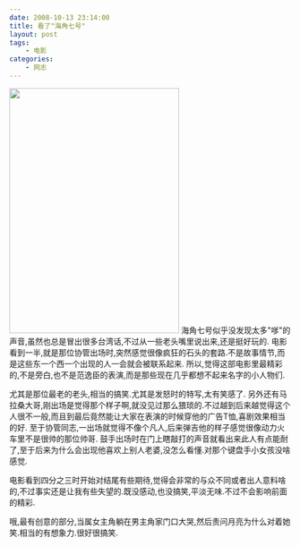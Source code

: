 ```yaml
---
date: 2008-10-13 23:14:00
title: 看了"海角七号"
layout: post
tags:
    - 电影
categories:
    - 网志
---
```

<a href="http://ztpala.com/wp-content/uploads/2008/10/capeno7.jpg"><img class="aligncenter size-full wp-image-933" title="capeno7" src="http://ztpala.com/wp-content/uploads/2008/10/capeno7.jpg" alt="" width="303" height="438" /></a>
海角七号似乎没发现太多"嗲"的声音,虽然也总是冒出很多台湾话,不过从一些老头嘴里说出来,还是挺好玩的.
电影看到一半,就是那位协管出场时,突然感觉很像疯狂的石头的套路.不是故事情节,而是这些东一个西一个出现的人一会就会被联系起来.
所以,觉得这部电影里最精彩的,不是旁白,也不是范逸臣的表演,而是那些现在几乎都想不起来名字的小人物们.

尤其是那位最老的老头,相当的搞笑.尤其是发怒时的特写,太有笑感了.
另外还有马拉桑大哥,刚出场是觉得那个样子啊,就没见过那么猥琐的.不过越到后来越觉得这个人很不一般,而且到最后竟然能让大家在表演的时候穿他的广告T恤,喜剧效果相当的好.
至于协管同志,一出场就觉得不像个凡人,后来弹吉他的样子感觉很像动力火车里不是很帅的那位帅哥.
鼓手出场时在门上瞎敲打的声音就看出来此人有点能耐了,至于后来为什么会出现他喜欢上别人老婆,没怎么看懂.对那个键盘手小女孩没啥感觉.

电影看到四分之三时开始对结尾有些期待,觉得会非常的与众不同或者出人意料啥的,不过事实还是让我有些失望的.既没感动,也没搞笑,平淡无味.不过不会影响前面的精彩.

哦,最有创意的部分,当属女主角躺在男主角家门口大哭,然后责问月亮为什么对着她笑.相当的有想象力.很好很搞笑.